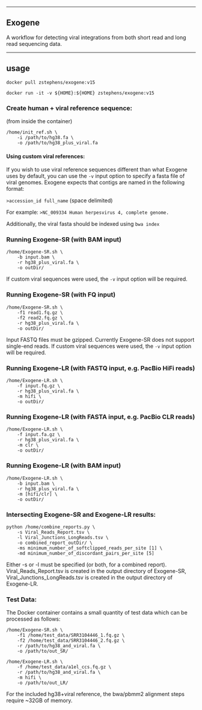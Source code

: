 ----
## Exogene

A workflow for detecting viral integrations from both short read and long read sequencing data.

----
## usage

`docker pull zstephens/exogene:v15`

`docker run -it -v ${HOME}:${HOME} zstephens/exogene:v15`

### Create human + viral reference sequence:

(from inside the container)

`/home/init_ref.sh \ `  
`    -i /path/to/hg38.fa \ `  
`    -o /path/to/hg38_plus_viral.fa`  

#### Using custom viral references:

If you wish to use viral reference sequences different than what Exogene uses by default, you can use the `-v` input option to specify a fasta file of viral genomes. Exogene expects that contigs are named in the following format:

`>accession_id full_name` (space delimited)

For example: `>NC_009334 Human herpesvirus 4, complete genome.`  

Additionally, the viral fasta should be indexed using `bwa index`  

### Running Exogene-SR (with BAM input)

`/home/Exogene-SR.sh \ `  
`    -b input.bam \ `  
`    -r hg38_plus_viral.fa \ `  
`    -o outDir/`  

If custom viral sequences were used, the `-v` input option will be required.

### Running Exogene-SR (with FQ input)

`/home/Exogene-SR.sh \ `  
`    -f1 read1.fq.gz \ `  
`    -f2 read2.fq.gz \ `  
`    -r hg38_plus_viral.fa \ `  
`    -o outDir/`  

Input FASTQ files must be gzipped. Currently Exogene-SR does not support single-end reads. If custom viral sequences were used, the `-v` input option will be required.

### Running Exogene-LR (with FASTQ input, e.g. PacBio HiFi reads)

`/home/Exogene-LR.sh \ `  
`    -f input.fq.gz \ `  
`    -r hg38_plus_viral.fa \ `  
`    -m hifi \ `  
`    -o outDir/`  

### Running Exogene-LR (with FASTA input, e.g. PacBio CLR reads)

`/home/Exogene-LR.sh \ `  
`    -f input.fa.gz \ `  
`    -r hg38_plus_viral.fa \ `  
`    -m clr \ `  
`    -o outDir/`  

### Running Exogene-LR (with BAM input)

`/home/Exogene-LR.sh \ `  
`    -b input.bam \ `  
`    -r hg38_plus_viral.fa \ `  
`    -m [hifi/clr] \ `  
`    -o outDir/`  

### Intersecting Exogene-SR and Exogene-LR results:

`python /home/combine_reports.py \`  
`    -s Viral_Reads_Report.tsv \ `  
`    -l Viral_Junctions_LongReads.tsv \ `  
`    -o combined_report_outDir/ \ `  
`    -ms minimum_number_of_softclipped_reads_per_site [1] \ `  
`    -md minimum_number_of_discordant_pairs_per_site [5]`  

Either -s or -l must be specified (or both, for a combined report). Viral_Reads_Report.tsv is created in the output directory of Exogene-SR, Viral_Junctions_LongReads.tsv is created in the output directory of Exogene-LR.

### Test Data:

The Docker container contains a small quantity of test data which can be processed as follows:

`/home/Exogene-SR.sh \ `  
`    -f1 /home/test_data/SRR3104446_1.fq.gz \ `  
`    -f2 /home/test_data/SRR3104446_2.fq.gz \ `  
`    -r /path/to/hg38_and_viral.fa \ `  
`    -o /path/to/out_SR/ `  

`/home/Exogene-LR.sh \ `  
`    -f /home/test_data/a1el_ccs.fq.gz \ `  
`    -r /path/to/hg38_and_viral.fa \ `  
`    -m hifi \ `  
`    -o /path/to/out_LR/ `  

For the included hg38+viral reference, the bwa/pbmm2 alignment steps require ~32GB of memory.
